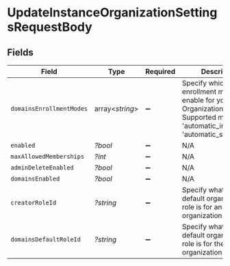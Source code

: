# UpdateInstanceOrganizationSettingsRequestBody


## Fields

| Field                                                                                                                                        | Type                                                                                                                                         | Required                                                                                                                                     | Description                                                                                                                                  |
| -------------------------------------------------------------------------------------------------------------------------------------------- | -------------------------------------------------------------------------------------------------------------------------------------------- | -------------------------------------------------------------------------------------------------------------------------------------------- | -------------------------------------------------------------------------------------------------------------------------------------------- |
| `domainsEnrollmentModes`                                                                                                                     | array<*string*>                                                                                                                              | :heavy_minus_sign:                                                                                                                           | Specify which enrollment modes to enable for your Organization Domains.<br/>Supported modes are 'automatic_invitation' & 'automatic_suggestion'. |
| `enabled`                                                                                                                                    | *?bool*                                                                                                                                      | :heavy_minus_sign:                                                                                                                           | N/A                                                                                                                                          |
| `maxAllowedMemberships`                                                                                                                      | *?int*                                                                                                                                       | :heavy_minus_sign:                                                                                                                           | N/A                                                                                                                                          |
| `adminDeleteEnabled`                                                                                                                         | *?bool*                                                                                                                                      | :heavy_minus_sign:                                                                                                                           | N/A                                                                                                                                          |
| `domainsEnabled`                                                                                                                             | *?bool*                                                                                                                                      | :heavy_minus_sign:                                                                                                                           | N/A                                                                                                                                          |
| `creatorRoleId`                                                                                                                              | *?string*                                                                                                                                    | :heavy_minus_sign:                                                                                                                           | Specify what the default organization role is for an organization creator.                                                                   |
| `domainsDefaultRoleId`                                                                                                                       | *?string*                                                                                                                                    | :heavy_minus_sign:                                                                                                                           | Specify what the default organization role is for the organization domains.                                                                  |